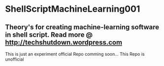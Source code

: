 # ShellScriptMachineLearning001
## Theory's for creating machine-learning software in shell script. Read more @ <a target="blank">http://techshutdown.wordpress.com</a>
This is just an experiment official Repo comming soon... This Repo is unofficial
